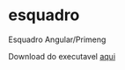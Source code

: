 # esquadro
Esquadro Angular/Primeng

Download do executavel <a href="https://github.com/adamis/esquadro/raw/master/Download/ESQUADRO%20GIT.rar" download="ESQUADRO%20GIT.rar">aqui</a>
